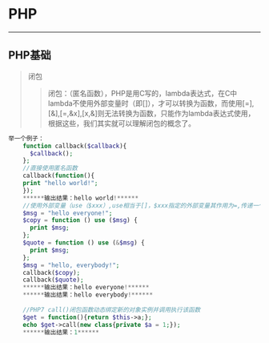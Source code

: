 # PHP
---
## PHP基础
> 闭包
>> 闭包：（匿名函数），PHP是用C写的，lambda表达式，在C中lambda不使用外部变量时（即[]），才可以转换为函数，而使用[=],[&],[=,&x],[x,&]则无法转换为函数，只能作为lambda表达式使用，根据这些，我们其实就可以理解闭包的概念了。
```PHP
举一个例子：
    function callback($callback){
      $callback();
    };
    //直接使用匿名函数
    callback(function(){
    print "hello world!";
    });
    ******输出结果：hello world!******
    //使用外部变量（use（$xxx）,use相当于[]，$xxx指定的外部变量其作用为=,传递一个复制体，&$xxx其作用为&，传递一个引用）
    $msg = "hello everyone!";  
    $copy = function () use ($msg) {  
      print $msg;  
    };  
    $quote = function () use (&$msg) {
      print $msg;
    };
    $msg = "hello, everybody!";  
    callback($copy);
    callback($quote);
    ******输出结果：hello everyone!******
    ******输出结果：hello everybody!******
    
    //PHP7 call()闭包函数动态绑定新的对象实例并调用执行该函数
    $get = function(){return $this->a;};
    echo $get->call(new class{private $a = 1;});
    ******输出结果：1******
```
